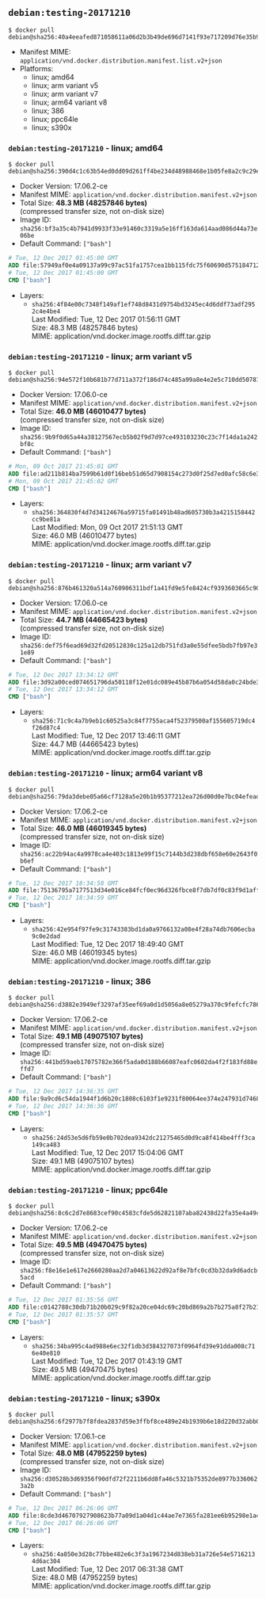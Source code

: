 ## `debian:testing-20171210`

```console
$ docker pull debian@sha256:40a4eeafed871058611a06d2b3b49de696d7141f93e717209d76e35b9c5027ca
```

-	Manifest MIME: `application/vnd.docker.distribution.manifest.list.v2+json`
-	Platforms:
	-	linux; amd64
	-	linux; arm variant v5
	-	linux; arm variant v7
	-	linux; arm64 variant v8
	-	linux; 386
	-	linux; ppc64le
	-	linux; s390x

### `debian:testing-20171210` - linux; amd64

```console
$ docker pull debian@sha256:390d4c1c63b54ed0dd09d261ff4be234d48988468e1b05fe8a2c9c29ec53070c
```

-	Docker Version: 17.06.2-ce
-	Manifest MIME: `application/vnd.docker.distribution.manifest.v2+json`
-	Total Size: **48.3 MB (48257846 bytes)**  
	(compressed transfer size, not on-disk size)
-	Image ID: `sha256:bf3a35c4b7941d9933f33e91460c3319a5e16ff163da614aad086d44a73e06be`
-	Default Command: `["bash"]`

```dockerfile
# Tue, 12 Dec 2017 01:45:00 GMT
ADD file:57949af0e4a09137a99c97ac51fa1757cea1bb115fdc75f60690d5751847127a in / 
# Tue, 12 Dec 2017 01:45:00 GMT
CMD ["bash"]
```

-	Layers:
	-	`sha256:4f84e00c7348f149af1ef748d8431d9754bd3245ec4d6ddf73adf2952c4e4be4`  
		Last Modified: Tue, 12 Dec 2017 01:56:11 GMT  
		Size: 48.3 MB (48257846 bytes)  
		MIME: application/vnd.docker.image.rootfs.diff.tar.gzip

### `debian:testing-20171210` - linux; arm variant v5

```console
$ docker pull debian@sha256:94e572f10b681b77d711a372f186d74c485a99a8e4e2e5c710dd507811a9bf1c
```

-	Docker Version: 17.06.0-ce
-	Manifest MIME: `application/vnd.docker.distribution.manifest.v2+json`
-	Total Size: **46.0 MB (46010477 bytes)**  
	(compressed transfer size, not on-disk size)
-	Image ID: `sha256:9b9f0d65a44a38127567ecb5b02f9d7d97ce493103230c23c7f14da1a242bf8c`
-	Default Command: `["bash"]`

```dockerfile
# Mon, 09 Oct 2017 21:45:01 GMT
ADD file:ad211b814ba7599b61d0f16beb51d65d7908154c273d0f25d7ed0afc58c6e3d7 in / 
# Mon, 09 Oct 2017 21:45:02 GMT
CMD ["bash"]
```

-	Layers:
	-	`sha256:364830f4d7d34124676a59715fa01491b48ad605730b3a4215158442cc9be81a`  
		Last Modified: Mon, 09 Oct 2017 21:51:13 GMT  
		Size: 46.0 MB (46010477 bytes)  
		MIME: application/vnd.docker.image.rootfs.diff.tar.gzip

### `debian:testing-20171210` - linux; arm variant v7

```console
$ docker pull debian@sha256:876b461320a514a760906311bdf1a41fd9e5fe8424cf9393603665c904dc1030
```

-	Docker Version: 17.06.0-ce
-	Manifest MIME: `application/vnd.docker.distribution.manifest.v2+json`
-	Total Size: **44.7 MB (44665423 bytes)**  
	(compressed transfer size, not on-disk size)
-	Image ID: `sha256:def75f6ead69d32fd20512830c125a12db751fd3a0e55dfee5bdb7fb97e31e89`
-	Default Command: `["bash"]`

```dockerfile
# Tue, 12 Dec 2017 13:34:12 GMT
ADD file:3d92a00ced074651796da50118f12e01dc089e45b87b6a054d58da0c24bde390 in / 
# Tue, 12 Dec 2017 13:34:12 GMT
CMD ["bash"]
```

-	Layers:
	-	`sha256:71c9c4a7b9eb1c60525a3c84f7755aca4f52379500af155605719dc4f26d87c4`  
		Last Modified: Tue, 12 Dec 2017 13:46:11 GMT  
		Size: 44.7 MB (44665423 bytes)  
		MIME: application/vnd.docker.image.rootfs.diff.tar.gzip

### `debian:testing-20171210` - linux; arm64 variant v8

```console
$ docker pull debian@sha256:79da3debe05a66cf7128a5e20b1b95377212ea726d00d0e7bc04efeada9ada8d
```

-	Docker Version: 17.06.2-ce
-	Manifest MIME: `application/vnd.docker.distribution.manifest.v2+json`
-	Total Size: **46.0 MB (46019345 bytes)**  
	(compressed transfer size, not on-disk size)
-	Image ID: `sha256:ac22b94ac4a9978ca4e403c1813e99f15c7144b3d238dbf658e60e2643f0b6ef`
-	Default Command: `["bash"]`

```dockerfile
# Tue, 12 Dec 2017 18:34:58 GMT
ADD file:75136795a7177513d34e016ce84fcf0ec96d326fbce8f7db7df0c83f9d1affa2 in / 
# Tue, 12 Dec 2017 18:34:59 GMT
CMD ["bash"]
```

-	Layers:
	-	`sha256:42e954f97fe9c31743383bd1da0a9766132a08e4f28a74db7606ecba9c0e2dad`  
		Last Modified: Tue, 12 Dec 2017 18:49:40 GMT  
		Size: 46.0 MB (46019345 bytes)  
		MIME: application/vnd.docker.image.rootfs.diff.tar.gzip

### `debian:testing-20171210` - linux; 386

```console
$ docker pull debian@sha256:d3882e3949ef3297af35eef69a0d1d5056a8e05279a370c9fefcfc786a608e17
```

-	Docker Version: 17.06.2-ce
-	Manifest MIME: `application/vnd.docker.distribution.manifest.v2+json`
-	Total Size: **49.1 MB (49075107 bytes)**  
	(compressed transfer size, not on-disk size)
-	Image ID: `sha256:441bd59aeb17075782e366f5ada0d188b66087eafc0602da4f2f183fd88effd7`
-	Default Command: `["bash"]`

```dockerfile
# Tue, 12 Dec 2017 14:36:35 GMT
ADD file:9a9cd6c54da1944f1d6b20c1808c6103f1e9231f80064ee374e247931d746847 in / 
# Tue, 12 Dec 2017 14:36:36 GMT
CMD ["bash"]
```

-	Layers:
	-	`sha256:24d53e5d6fb59e0b702dea9342dc21275465d0d9ca8f414be4fff3ca149ca483`  
		Last Modified: Tue, 12 Dec 2017 15:04:06 GMT  
		Size: 49.1 MB (49075107 bytes)  
		MIME: application/vnd.docker.image.rootfs.diff.tar.gzip

### `debian:testing-20171210` - linux; ppc64le

```console
$ docker pull debian@sha256:8c6c2d7e8683cef90c4583cfde5d62821107aba82438d22fa35e4a49c2fb5a17
```

-	Docker Version: 17.06.2-ce
-	Manifest MIME: `application/vnd.docker.distribution.manifest.v2+json`
-	Total Size: **49.5 MB (49470475 bytes)**  
	(compressed transfer size, not on-disk size)
-	Image ID: `sha256:f8e16e1e617e2660280aa2d7a04613622d92af8e7bfc0cd3b32da9d6adcb5acd`
-	Default Command: `["bash"]`

```dockerfile
# Tue, 12 Dec 2017 01:35:56 GMT
ADD file:c0142788c30db71b20b029c9f82a20ce04dc69c20bd869a2b7b275a8f27b216e in / 
# Tue, 12 Dec 2017 01:35:57 GMT
CMD ["bash"]
```

-	Layers:
	-	`sha256:34ba995c4ad988e6ec32f1db3d384327073f0964fd39e91dda008c716e40e810`  
		Last Modified: Tue, 12 Dec 2017 01:43:19 GMT  
		Size: 49.5 MB (49470475 bytes)  
		MIME: application/vnd.docker.image.rootfs.diff.tar.gzip

### `debian:testing-20171210` - linux; s390x

```console
$ docker pull debian@sha256:6f2977b7f8fdea2837d59e3ffbf8ce489e24b1939b6e18d220d32abb086925ae
```

-	Docker Version: 17.06.1-ce
-	Manifest MIME: `application/vnd.docker.distribution.manifest.v2+json`
-	Total Size: **48.0 MB (47952259 bytes)**  
	(compressed transfer size, not on-disk size)
-	Image ID: `sha256:d30528b3d69356f90dfd72f2211b6dd8fa46c5321b75352de8977b3360623a2b`
-	Default Command: `["bash"]`

```dockerfile
# Tue, 12 Dec 2017 06:26:06 GMT
ADD file:8cde3d46707927908623b77a09d1a04d1c44ae7e7365fa281ee6b95298e1a404 in / 
# Tue, 12 Dec 2017 06:26:06 GMT
CMD ["bash"]
```

-	Layers:
	-	`sha256:4a850e3d28c77bbe482e6c3f3a1967234d838eb31a726e54e57162134d6ac304`  
		Last Modified: Tue, 12 Dec 2017 06:31:38 GMT  
		Size: 48.0 MB (47952259 bytes)  
		MIME: application/vnd.docker.image.rootfs.diff.tar.gzip
